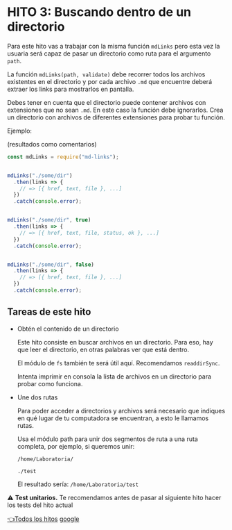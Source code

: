 # **HITO 3:** Buscando dentro de un directorio

Para este hito vas a trabajar con la misma función `mdLinks` pero esta vez la
usuaria será capaz de pasar un directorio como ruta para el argumento `path`.

La función `mdLinks(path, validate)` debe recorrer todos los archivos
existentes en el directorio y por cada archivo `.md` que encuentre deberá
extraer los links para mostrarlos en pantalla.

Debes tener en cuenta que el directorio puede contener archivos con extensiones
que no sean `.md`. En este caso la función debe ignorarlos. Crea un
directorio con archivos de diferentes extensiones para probar tu función.

Ejemplo:

(resultados como comentarios)

```js
const mdLinks = require("md-links");


mdLinks("./some/dir")
  .then(links => {
    // => [{ href, text, file }, ...]
  })
  .catch(console.error);


mdLinks("./some/dir", true)
  .then(links => {
    // => [{ href, text, file, status, ok }, ...]
  })
  .catch(console.error);


mdLinks("./some/dir", false)
  .then(links => {
    // => [{ href, text, file }, ...]
  })
  .catch(console.error);

```

## Tareas de este hito

* Obtén el contenido de un directorio

  Este hito consiste en buscar archivos en un directorio. Para eso,
  hay que leer el directorio, en otras palabras ver que está dentro.

  El módulo de `fs` también te será útil aquí. Recomendamos `readdirSync`.

  Intenta imprimir en consola la lista de archivos en un directorio para probar
  como funciona.

* Une dos rutas

  Para poder acceder a directorios y archivos será necesario que indiques en qué
  lugar de tu computadora se encuentran, a esto le llamamos rutas.

  Usa el módulo path para unir dos segmentos de ruta a una ruta completa, por
  ejemplo, si queremos unir:

  `/home/Laboratoria/`

  `./test`

  El resultado sería: `/home/Laboratoria/test`

⚠️ **Test unitarios.** Te recomendamos antes de pasar al siguiente hito hacer
los tests del hito actual

[👈Todos los hitos](../README.md#6-hitos)
[google](https://www.google.com/)